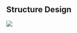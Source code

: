 ## Structure Design
<img src="https://refactoring.guru/images/patterns/diagrams/strategy/structure.png">